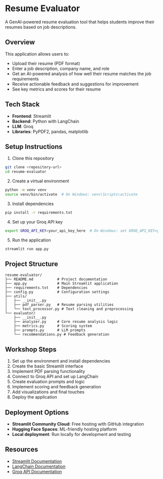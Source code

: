 # Resume Evaluator

A GenAI-powered resume evaluation tool that helps students improve their resumes based on job descriptions.

## Overview

This application allows users to:
- Upload their resume (PDF format)
- Enter a job description, company name, and role
- Get an AI-powered analysis of how well their resume matches the job requirements
- Receive actionable feedback and suggestions for improvement
- See key metrics and scores for their resume

## Tech Stack

- **Frontend**: Streamlit
- **Backend**: Python with LangChain
- **LLM**: Groq
- **Libraries**: PyPDF2, pandas, matplotlib

## Setup Instructions

1. Clone this repository
```bash
git clone <repository-url>
cd resume-evaluator
```

2. Create a virtual environment
```bash
python -m venv venv
source venv/bin/activate  # On Windows: venv\Scripts\activate
```

3. Install dependencies
```bash
pip install -r requirements.txt
```

4. Set up your Groq API key
```bash
export GROQ_API_KEY=your_api_key_here  # On Windows: set GROQ_API_KEY=your_api_key_here
```

5. Run the application
```bash
streamlit run app.py
```

## Project Structure

```
resume-evaluator/
├── README.md           # Project documentation
├── app.py              # Main Streamlit application
├── requirements.txt    # Dependencies
├── config.py           # Configuration settings
├── utils/
│   ├── __init__.py
│   ├── pdf_parser.py   # Resume parsing utilities
│   └── text_processor.py # Text cleaning and preprocessing
└── evaluator/
    ├── __init__.py
    ├── analyzer.py     # Core resume analysis logic
    ├── metrics.py      # Scoring system
    ├── prompts.py      # LLM prompts
    └── recommendations.py # Feedback generation
```

## Workshop Steps

1. Set up the environment and install dependencies
2. Create the basic Streamlit interface
3. Implement PDF parsing functionality
4. Connect to Groq API and set up LangChain
5. Create evaluation prompts and logic
6. Implement scoring and feedback generation
7. Add visualizations and final touches
8. Deploy the application

## Deployment Options

- **Streamlit Community Cloud**: Free hosting with GitHub integration
- **Hugging Face Spaces**: ML-friendly hosting platform
- **Local deployment**: Run locally for development and testing

## Resources

- [Streamlit Documentation](https://docs.streamlit.io/)
- [LangChain Documentation](https://python.langchain.com/docs/get_started/introduction)
- [Groq API Documentation](https://console.groq.com/docs/quickstart) 